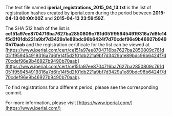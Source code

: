 The text file named **iperial_registrations_2015_04_13.txt** is the list of registration hashes created by iperial.com during the period between **2015-04-13 00:00:00Z** and **2015-04-13 23:59:59Z**.

The SHA 512 hash of the list is **ce151a97ee8704716ba7627ba2850809c761d051f959454919316a7d6fe14f5d2f01db221a9bf7d3429a1e89bdc96b6424f7d70cdef96e9b46927b9490b70aab** and the registration certificate for the list can be viewed at [https://www.iperial.com/cert/ce151a97ee8704716ba7627ba2850809c761d051f959454919316a7d6fe14f5d2f01db221a9bf7d3429a1e89bdc96b6424f7d70cdef96e9b46927b9490b70aab](https://www.iperial.com/cert/ce151a97ee8704716ba7627ba2850809c761d051f959454919316a7d6fe14f5d2f01db221a9bf7d3429a1e89bdc96b6424f7d70cdef96e9b46927b9490b70aab).

To find registrations for a different period, please see the corresponding commit.

For more information, please visit [https://www.iperial.com/](https://www.iperial.com/)
